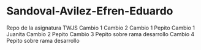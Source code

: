 # Sandoval-Avilez-Efren-Eduardo
Repo de la asignatura TWJS
Cambio 1
Cambio 2
Cambio 1 Pepito
Cambio 1 Juanita
Cambio 2 Pepito
Cambio 3 Pepito sobre rama desarrollo
Cambio 4 Pepito sobre rama desarrollo